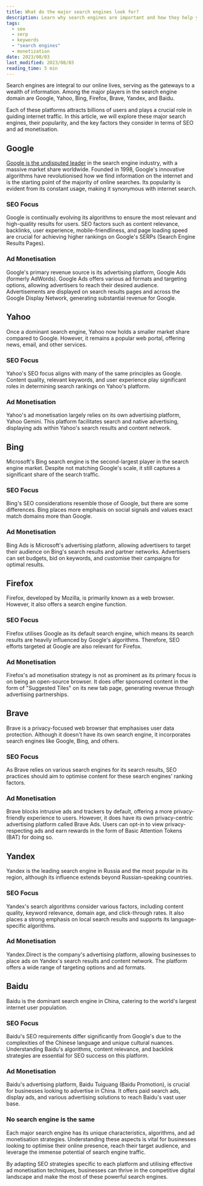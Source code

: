 ```yaml
---
title: What do the major search engines look for?
description: Learn why search engines are important and how they help you generate revenue and attract new customers
tags:
  - seo
  - serp
  - keywords
  - "search engines"
  - monetization 
date: 2023/08/03
last_modified: 2023/08/03
reading_time: 5 min
---
```


Search engines are integral to our online lives, serving as the gateways to a wealth of information. Among the major players in the search engine domain are Google, Yahoo, Bing, Firefox, Brave, Yandex, and Baidu.

Each of these platforms attracts billions of users and plays a crucial role in guiding internet traffic. In this article, we will explore these major search engines, their popularity, and the key factors they consider in terms of SEO and ad monetisation.

## Google

[Google is the undisputed leader](https://www.statista.com/statistics/216573/worldwide-market-share-of-search-engines/) in the search engine industry, with a massive market share worldwide. Founded in 1998, Google's innovative algorithms have revolutionised how we find information on the internet and is the starting point of the majority of online searches. Its popularity is evident from its constant usage, making it synonymous with internet search.

### SEO Focus

Google is continually evolving its algorithms to ensure the most relevant and high-quality results for users. SEO factors such as content relevance, backlinks, user experience, mobile-friendliness, and page loading speed are crucial for achieving higher rankings on Google's SERPs (Search Engine Results Pages).

### Ad Monetisation

Google's primary revenue source is its advertising platform, Google Ads (formerly AdWords). Google Ads offers various ad formats and targeting options, allowing advertisers to reach their desired audience. Advertisements are displayed on search results pages and across the Google Display Network, generating substantial revenue for Google.

## Yahoo

Once a dominant search engine, Yahoo now holds a smaller market share compared to Google. However, it remains a popular web portal, offering news, email, and other services.

### SEO Focus

Yahoo's SEO focus aligns with many of the same principles as Google. Content quality, relevant keywords, and user experience play significant roles in determining search rankings on Yahoo's platform.

### Ad Monetisation

Yahoo's ad monetisation largely relies on its own advertising platform, Yahoo Gemini. This platform facilitates search and native advertising, displaying ads within Yahoo's search results and content network.

## Bing

Microsoft's Bing search engine is the second-largest player in the search engine market. Despite not matching Google's scale, it still captures a significant share of the search traffic.

### SEO Focus

Bing's SEO considerations resemble those of Google, but there are some differences. Bing places more emphasis on social signals and values exact match domains more than Google.

### Ad Monetisation

Bing Ads is Microsoft's advertising platform, allowing advertisers to target their audience on Bing's search results and partner networks. Advertisers can set budgets, bid on keywords, and customise their campaigns for optimal results.

## Firefox
Firefox, developed by Mozilla, is primarily known as a web browser. However, it also offers a search engine function.

### SEO Focus

Firefox utilises Google as its default search engine, which means its search results are heavily influenced by Google's algorithms. Therefore, SEO efforts targeted at Google are also relevant for Firefox.


### Ad Monetisation

Firefox's ad monetisation strategy is not as prominent as its primary focus is on being an open-source browser. It does offer sponsored content in the form of "Suggested Tiles" on its new tab page, generating revenue through advertising partnerships.

## Brave

Brave is a privacy-focused web browser that emphasises user data protection. Although it doesn't have its own search engine, it incorporates search engines like Google, Bing, and others.

### SEO Focus

As Brave relies on various search engines for its search results, SEO practices should aim to optimise content for these search engines' ranking factors.

### Ad Monetisation

Brave blocks intrusive ads and trackers by default, offering a more privacy-friendly experience to users. However, it does have its own privacy-centric advertising platform called Brave Ads. Users can opt-in to view privacy-respecting ads and earn rewards in the form of Basic Attention Tokens (BAT) for doing so.

## Yandex

Yandex is the leading search engine in Russia and the most popular in its region, although its influence extends beyond Russian-speaking countries.

### SEO Focus

Yandex's search algorithms consider various factors, including content quality, keyword relevance, domain age, and click-through rates. It also places a strong emphasis on local search results and supports its language-specific algorithms.

### Ad Monetisation

Yandex.Direct is the company's advertising platform, allowing businesses to place ads on Yandex's search results and content network. The platform offers a wide range of targeting options and ad formats.

## Baidu

Baidu is the dominant search engine in China, catering to the world's largest internet user population.

### SEO Focus

Baidu's SEO requirements differ significantly from Google's due to the complexities of the Chinese language and unique cultural nuances. Understanding Baidu's algorithms, content relevance, and backlink strategies are essential for SEO success on this platform.

### Ad Monetisation

Baidu's advertising platform, Baidu Tuiguang (Baidu Promotion), is crucial for businesses looking to advertise in China. It offers paid search ads, display ads, and various advertising solutions to reach Baidu's vast user base.

### No search engine is the same

Each major search engine has its unique characteristics, algorithms, and ad monetisation strategies. Understanding these aspects is vital for businesses looking to optimise their online presence, reach their target audience, and leverage the immense potential of search engine traffic.

By adapting SEO strategies specific to each platform and utilising effective ad monetisation techniques, businesses can thrive in the competitive digital landscape and make the most of these powerful search engines.
